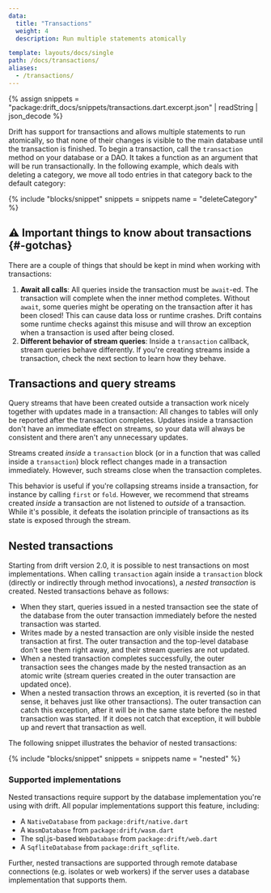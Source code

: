 ```yaml
---
data:
  title: "Transactions"
  weight: 4
  description: Run multiple statements atomically

template: layouts/docs/single
path: /docs/transactions/
aliases:
  - /transactions/
---
```


{% assign snippets = "package:drift_docs/snippets/transactions.dart.excerpt.json" | readString | json_decode %}

Drift has support for transactions and allows multiple statements to run atomically,
so that none of their changes is visible to the main database until the transaction
is finished.
To begin a transaction, call the `transaction` method on your database or a DAO.
It takes a function as an argument that will be run transactionally. In the
following example, which deals with deleting a category, we move all todo entries
in that category back to the default category:

{% include "blocks/snippet" snippets = snippets name = "deleteCategory" %}

## ⚠️ Important things to know about transactions {#-gotchas}
There are a couple of things that should be kept in mind when working with transactions:

1. __Await all calls__: All queries inside the transaction must be `await`-ed. The transaction
  will complete when the inner method completes. Without `await`, some queries might be operating
  on the transaction after it has been closed! This can cause data loss or runtime crashes.
  Drift contains some runtime checks against this misuse and will throw an exception when a transaction
  is used after being closed.
2. __Different behavior of stream queries__: Inside a `transaction` callback, stream queries behave
differently. If you're creating streams inside a transaction, check the next section to learn how
they behave.

## Transactions and query streams
Query streams that have been created outside a transaction work nicely together with
updates made in a transaction: All changes to tables will only be reported after the
transaction completes. Updates inside a transaction don't have an immediate effect on
streams, so your data will always be consistent and there aren't any unnecessary updates.

Streams created _inside_ a `transaction` block (or in a function that was called inside
a `transaction`) block reflect changes made in a transaction immediately.
However, such streams close when the transaction completes.

This behavior is useful if you're collapsing streams inside a transaction, for instance by
calling `first` or `fold`.
However, we recommend that streams created _inside_ a transaction are not listened to
_outside_ of a transaction. While it's possible, it defeats the isolation principle
of transactions as its state is exposed through the stream.

## Nested transactions

Starting from drift version 2.0, it is possible to nest transactions on most implementations.
When calling `transaction` again inside a `transaction` block (directly or indirectly through
method invocations), a _nested transaction_ is created. Nested transactions behave as follows:

- When they start, queries issued in a nested transaction see the state of the database from
  the outer transaction immediately before the nested transaction was started.
- Writes made by a nested transaction are only visible inside the nested transaction at first.
  The outer transaction and the top-level database don't see them right away, and their stream
  queries are not updated.
- When a nested transaction completes successfully, the outer transaction sees the changes
  made by the nested transaction as an atomic write (stream queries created in the outer
  transaction are updated once).
- When a nested transaction throws an exception, it is reverted (so in that sense, it behaves
  just like other transactions).
  The outer transaction can catch this exception, after it will be in the same state before
  the nested transaction was started. If it does not catch that exception, it will bubble up
  and revert that transaction as well.

The following snippet illustrates the behavior of nested transactions:

{% include "blocks/snippet" snippets = snippets name = "nested" %}

### Supported implementations

Nested transactions require support by the database implementation you're using with drift.
All popular implementations support this feature, including:

- A `NativeDatabase` from `package:drift/native.dart`
- A `WasmDatabase` from `package:drift/wasm.dart`
- The sql.js-based `WebDatabase` from `package:drift/web.dart`
- A `SqfliteDatabase` from `package:drift_sqflite`.

Further, nested transactions are supported through remote database connections (e.g.
isolates or web workers) if the server uses a database implementation that supports them.
